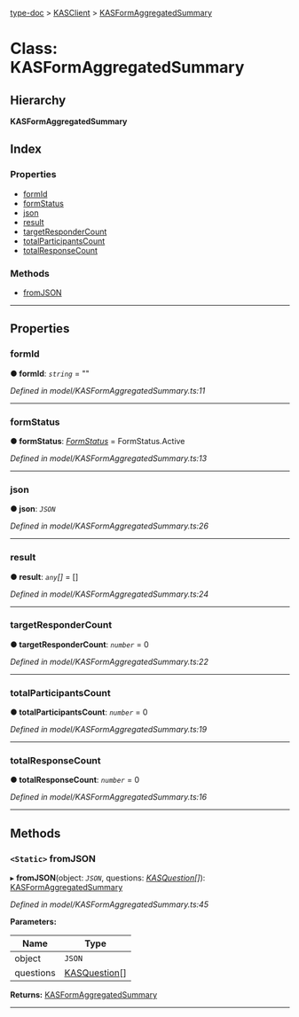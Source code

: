 [type-doc](../README.md) > [KASClient](../modules/kasclient.md) > [KASFormAggregatedSummary](../classes/kasclient.kasformaggregatedsummary.md)

# Class: KASFormAggregatedSummary

## Hierarchy

**KASFormAggregatedSummary**

## Index

### Properties

* [formId](kasclient.kasformaggregatedsummary.md#formid)
* [formStatus](kasclient.kasformaggregatedsummary.md#formstatus)
* [json](kasclient.kasformaggregatedsummary.md#json)
* [result](kasclient.kasformaggregatedsummary.md#result)
* [targetResponderCount](kasclient.kasformaggregatedsummary.md#targetrespondercount)
* [totalParticipantsCount](kasclient.kasformaggregatedsummary.md#totalparticipantscount)
* [totalResponseCount](kasclient.kasformaggregatedsummary.md#totalresponsecount)

### Methods

* [fromJSON](kasclient.kasformaggregatedsummary.md#fromjson)

---

## Properties

<a id="formid"></a>

###  formId

**● formId**: *`string`* = ""

*Defined in model/KASFormAggregatedSummary.ts:11*

___
<a id="formstatus"></a>

###  formStatus

**● formStatus**: *[FormStatus](../enums/kasclient.formstatus.md)* =  FormStatus.Active

*Defined in model/KASFormAggregatedSummary.ts:13*

___
<a id="json"></a>

###  json

**● json**: *`JSON`*

*Defined in model/KASFormAggregatedSummary.ts:26*

___
<a id="result"></a>

###  result

**● result**: *`any`[]* =  []

*Defined in model/KASFormAggregatedSummary.ts:24*

___
<a id="targetrespondercount"></a>

###  targetResponderCount

**● targetResponderCount**: *`number`* = 0

*Defined in model/KASFormAggregatedSummary.ts:22*

___
<a id="totalparticipantscount"></a>

###  totalParticipantsCount

**● totalParticipantsCount**: *`number`* = 0

*Defined in model/KASFormAggregatedSummary.ts:19*

___
<a id="totalresponsecount"></a>

###  totalResponseCount

**● totalResponseCount**: *`number`* = 0

*Defined in model/KASFormAggregatedSummary.ts:16*

___

## Methods

<a id="fromjson"></a>

### `<Static>` fromJSON

▸ **fromJSON**(object: *`JSON`*, questions: *[KASQuestion](kasclient.kasquestion.md)[]*): [KASFormAggregatedSummary](kasclient.kasformaggregatedsummary.md)

*Defined in model/KASFormAggregatedSummary.ts:45*

**Parameters:**

| Name | Type |
| ------ | ------ |
| object | `JSON` |
| questions | [KASQuestion](kasclient.kasquestion.md)[] |

**Returns:** [KASFormAggregatedSummary](kasclient.kasformaggregatedsummary.md)

___

